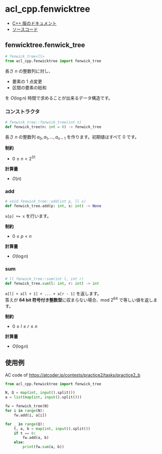 # acl_cpp.fenwicktree

- [C++ 版のドキュメント](https://atcoder.github.io/ac-library/production/document_ja/fenwicktree.html)
- [ソースコード](https://github.com/tatyam-prime/acl-cpp-python/blob/main/src/fenwicktree.cpp)

## fenwicktree.fenwick_tree

```python
# fenwick_tree<ll>
from acl_cpp.fenwicktree import fenwick_tree
```

長さ $n$ の整数列に対し、

- 要素の $1$ 点変更
- 区間の要素の総和

を $O(\log n)$ 時間で求めることが出来るデータ構造です。

### コンストラクタ

```python
# fenwick_tree::fenwick_tree(int n)
def fenwick_tree(n: int = 0) -> fenwick_tree
```

長さ $n$ の整数列 $a_0, a_1, \dots, a_{n-1}$ を作ります。初期値はすべて $0$ です。

**制約**

- $0 \leq n < 2^{31}$

**計算量**

- $O(n)$

### add

```python
# void fenwick_tree::add(int p, ll x)
def fenwick_tree.add(p: int, x: int) -> None
```

`a[p] += x` を行います。

**制約**

- $0 \leq p < n$

**計算量**

- $O(\log n)$

### sum

```python
# ll fenwick_tree::sum(int l, int r)
def fenwick_tree.sum(l: int, r: int) -> int
```

`a[l] + a[l + 1] + ... + a[r - 1]` を返します。  
答えが **64 bit 符号付き整数型**に収まらない場合、mod $2^{64}$ で等しい値を返します。

**制約**

- $0 \leq l \leq r \leq n$

**計算量**

- $O(\log n)$

## 使用例

AC code of <https://atcoder.jp/contests/practice2/tasks/practice2_b>

```python
from acl_cpp.fenwicktree import fenwick_tree

N, Q = map(int, input().split())
a = list(map(int, input().split()))

fw = fenwick_tree(N)
for i in range(N):
    fw.add(i, a[i])

for _ in range(Q):
    t, a, b = map(int, input().split())
    if t == 0:
        fw.add(a, b)
    else:
        print(fw.sum(a, b))
```
